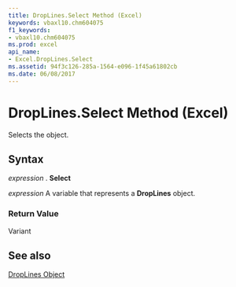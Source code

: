 ```yaml
---
title: DropLines.Select Method (Excel)
keywords: vbaxl10.chm604075
f1_keywords:
- vbaxl10.chm604075
ms.prod: excel
api_name:
- Excel.DropLines.Select
ms.assetid: 94f3c126-285a-1564-e096-1f45a61802cb
ms.date: 06/08/2017
---
```



# DropLines.Select Method (Excel)

Selects the object.


## Syntax

 _expression_ . **Select**

 _expression_ A variable that represents a **DropLines** object.


### Return Value

Variant


## See also


[DropLines Object](Excel.DropLines(objec).md)

